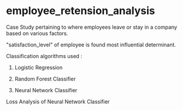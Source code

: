 # employee_retension_analysis
Case Study pertaining to where employees leave or stay in a company based on various factors.

"satisfaction_level" of employee is found most influential determinant.

Classification algorithms used :
1) Logistic Regression

2) Random Forest Classifier

3) Neural Network Classifier

Loss Analysis of Neural Network Classifier


